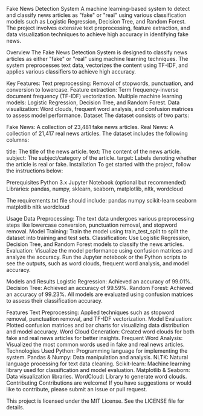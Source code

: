 
Fake News Detection System
A machine learning-based system to detect and classify news articles as "fake" or "real" using various classification models such as Logistic Regression, Decision Tree, and Random Forest. The project involves extensive text preprocessing, feature extraction, and data visualization techniques to achieve high accuracy in identifying fake news.

Overview
The Fake News Detection System is designed to classify news articles as either "fake" or "real" using machine learning techniques. The system preprocesses text data, vectorizes the content using TF-IDF, and applies various classifiers to achieve high accuracy.

Key Features:
Text preprocessing: Removal of stopwords, punctuation, and conversion to lowercase.
Feature extraction: Term frequency-inverse document frequency (TF-IDF) vectorization.
Multiple machine learning models: Logistic Regression, Decision Tree, and Random Forest.
Data visualization: Word clouds, frequent word analysis, and confusion matrices to assess model performance.
Dataset
The dataset consists of two parts:

Fake News: A collection of 23,481 fake news articles.
Real News: A collection of 21,417 real news articles.
The dataset includes the following columns:

title: The title of the news article.
text: The content of the news article.
subject: The subject/category of the article.
target: Labels denoting whether the article is real or fake.
Installation
To get started with the project, follow the instructions below:

Prerequisites
Python 3.x
Jupyter Notebook (optional but recommended)
Libraries: pandas, numpy, sklearn, seaborn, matplotlib, nltk, wordcloud



The requirements.txt file should include:
pandas
numpy
scikit-learn
seaborn
matplotlib
nltk
wordcloud


Usage
Data Preprocessing: The text data undergoes various preprocessing steps like lowercase conversion, punctuation removal, and stopword removal.
Model Training: Train the model using train_test_split to split the dataset into training and test sets.
Classification: Use Logistic Regression, Decision Tree, and Random Forest models to classify the news articles.
Evaluation: Visualize the model performance using confusion matrices and analyze the accuracy.
Run the Jupyter notebook or the Python scripts to see the outputs, such as word clouds, frequent word analysis, and model accuracy.

Models and Results
Logistic Regression: Achieved an accuracy of 99.01%.
Decision Tree: Achieved an accuracy of 99.59%.
Random Forest: Achieved an accuracy of 99.23%.
All models are evaluated using confusion matrices to assess their classification accuracy.

Features
Text Preprocessing: Applied techniques such as stopword removal, punctuation removal, and TF-IDF vectorization.
Model Evaluation: Plotted confusion matrices and bar charts for visualizing data distribution and model accuracy.
Word Cloud Generation: Created word clouds for both fake and real news articles for better insights.
Frequent Word Analysis: Visualized the most common words used in fake and real news articles.
Technologies Used
Python: Programming language for implementing the system.
Pandas & Numpy: Data manipulation and analysis.
NLTK: Natural language processing for text data cleaning.
Scikit-learn: Machine learning library used for classification and model evaluation.
Matplotlib & Seaborn: Data visualization libraries.
WordCloud: Library to generate word clouds.
Contributing
Contributions are welcome! If you have suggestions or would like to contribute, please submit an issue or pull request.

This project is licensed under the MIT License. See the LICENSE file for details.

